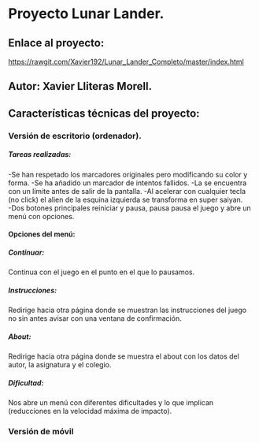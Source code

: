 # Proyecto Lunar Lander.  
## Enlace al proyecto:
https://rawgit.com/Xavier192/Lunar_Lander_Completo/master/index.html  

## Autor: Xavier Lliteras Morell.  
## Características técnicas del proyecto:
### Versión de escritorio (ordenador).
 ##### Tareas realizadas:  
-Se han respetado los marcadores originales pero modificando su color y forma.
-Se ha añadido un marcador de intentos fallidos.
-La se encuentra con un límite antes de salir de la pantalla. 
-Al acelerar con cualquier tecla (no click) el alien de la esquina izquierda se transforma en super saiyan.  
-Dos botones principales reiniciar y pausa, pausa pausa el juego y abre un menú con opciones.
#### Opciones del menú:
##### Continuar:  
Continua con el juego en el punto en el que lo pausamos.
##### Instrucciones:
Redirige hacia otra página donde se muestran las instrucciones del juego no sin antes avisar con una ventana de confirmación.
##### About:  
Redirige hacia otra página donde se muestra el about con los datos del autor, la asignatura y el colegio.  
##### Dificultad:  
Nos abre un menú con diferentes dificultades y lo que implican (reducciones en la velocidad máxima de impacto).

### Versión de móvil




